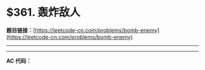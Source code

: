 # $361. 轰炸敌人

**题目链接：**[https://leetcode-cn.com/problems/bomb-enemy](https://leetcode-cn.com/problems/bomb-enemy)

---

<Cards card="leetcode_361_bomb-enemy"></Cards>

---

**AC 代码：**

```java

```